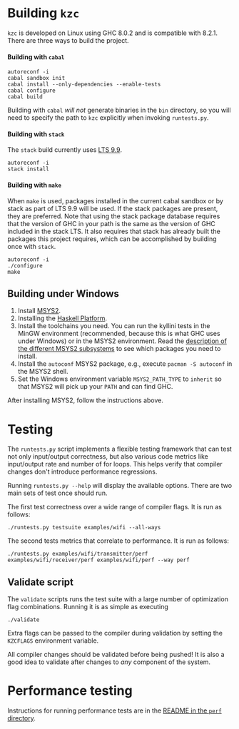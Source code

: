 # Building `kzc`

`kzc` is developed on Linux using GHC 8.0.2 and is compatible with 8.2.1. There are three ways to build the project.

#### Building with `cabal`

```
autoreconf -i
cabal sandbox init
cabal install --only-dependencies --enable-tests
cabal configure
cabal build
```

Building with `cabal` *will not* generate binaries in the `bin` directory, so you will need to specify the path to `kzc` explicitly when invoking  `runtests.py`.

#### Building with `stack`

The `stack` build currently uses [LTS 9.9](https://www.stackage.org/lts-9.9).

```
autoreconf -i
stack install
```

#### Building with `make`

When `make` is used, packages installed in the current cabal sandbox or by stack as part of LTS 9.9 will be used. If the stack packages are present, they are preferred. Note that using the stack package database requires that the version of GHC in your path is the same as the version of GHC included in the stack LTS. It also requires that stack has already built the packages this project requires, which can be accomplished by building once with `stack`.

```
autoreconf -i
./configure
make
```

## Building under Windows

 1. Install [MSYS2](https://msys2.github.io/).
 1. Installing the [Haskell Platform](https://www.haskell.org/platform/windows.html).
 1. Install the toolchains you need. You can run the kyllini tests in the MinGW environment (recommended, because this is what GHC uses under Windows) or in the MSYS2 environment. Read the [description of the different MSYS2 subsystems](https://github.com/msys2/msys2/wiki/MSYS2-introduction#msys2-susbsystems) to see which packages you need to install.
 1. Install the `autoconf` MSYS2 package, e.g., execute `pacman -S autoconf` in the MSYS2 shell.
 1. Set the Windows environment variable `MSYS2_PATH_TYPE` to `inherit` so that MSYS2 will pick up your `PATH` and can find GHC.

After installing MSYS2, follow the instructions above.

# Testing

The `runtests.py` script implements a flexible testing framework that can test not only input/output correctness, but also various code metrics like input/output rate and number of for loops. This helps verify that compiler changes don't introduce performance regressions.

Running `runtests.py --help` will display the available options. There are two main sets of test once should run.

The first test correctness over a wide range of compiler flags. It is run as follows:

```
./runtests.py testsuite examples/wifi --all-ways
```

The second tests metrics that correlate to performance. It is run as follows:

```
./runtests.py examples/wifi/transmitter/perf examples/wifi/receiver/perf examples/wifi/perf --way perf
```

## Validate script

The `validate` scripts runs the test suite with a large number of optimization
flag combinations. Running it is as simple as executing

```
./validate
```

Extra flags can be passed to the compiler during validation by setting the
`KZCFLAGS` environment variable.

All compiler changes should be validated before being pushed! It is also a good
idea to validate after changes to *any* component of the system.

# Performance testing

Instructions for running performance tests are in the [README in the `perf` directory](perf/README.md).
